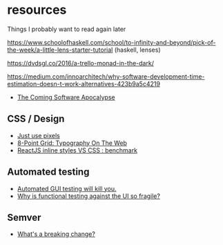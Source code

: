 # resources
Things I probably want to read again later

https://www.schoolofhaskell.com/school/to-infinity-and-beyond/pick-of-the-week/a-little-lens-starter-tutorial
(haskell, lenses)

https://dvdsgl.co/2016/a-trello-monad-in-the-dark/  

https://medium.com/innoarchitech/why-software-development-time-estimation-doesn-t-work-alternatives-423b9a5c4219

* [The Coming Software Apocalypse](https://theatlantic.com/technology/archive/2017/09/saving-the-world-from-code/540393)

## CSS / Design
* [Just use pixels](https://benfrain.com/just-use-pixels/)
* [8-Point Grid: Typography On The Web](https://medium.com/free-code-camp/8-point-grid-typography-on-the-web-be5dc97db6bc)
* [ReactJS inline styles VS CSS : benchmark](https://www.sderosiaux.com/articles/2015/08/17/react-inline-styles-vs-css-stupid-benchmark/)

## Automated testing
* [Automated GUI testing will kill you.](http://arbitraryreason.com/automated-gui-testing-will-kill-you/)
* [Why is functional testing against the UI so fragile?](https://www.quora.com/Why-is-functional-testing-against-the-UI-so-fragile)

## Semver
* [What's a breaking change?](https://github.com/semver/semver/issues/148#issuecomment-25529446)
